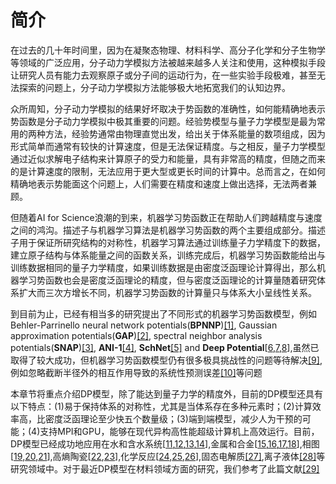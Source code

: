 # 简介

在过去的几十年时间里，因为在凝聚态物理、材料科学、高分子化学和分子生物学等领域的广泛应用，分子动力学模拟方法被越来越多人关注和使用，这种模拟手段让研究人员有能力去观察原子或分子间的运动行为，在一些实验手段极难，甚至无法探索的问题上，分子动力学模拟方法能够极大地拓宽我们的认知边界。

众所周知，分子动力学模拟的结果好坏取决于势函数的准确性，如何能精确地表示势函数是分子动力学模拟中极其重要的问题。经验势模型与量子力学模型是最为常用的两种方法，经验势通常由物理直觉出发，给出关于体系能量的数项组成，因为形式简单而通常有较快的计算速度，但是无法保证精度。与之相反，量子力学模型通过近似求解电子结构来计算原子的受力和能量，具有非常高的精度，但随之而来的是计算速度的限制，无法应用于更大型或更长时间的计算中。总而言之，在如何精确地表示势能面这个问题上，人们需要在精度和速度上做出选择，无法两者兼顾。

但随着AI for Science浪潮的到来，机器学习势函数正在帮助人们跨越精度与速度之间的鸿沟。描述子与机器学习算法是机器学习势函数的两个主要组成部分。描述子用于保证所研究结构的对称性，机器学习算法通过训练量子力学精度下的数据，建立原子结构与体系能量之间的函数关系，训练完成后，机器学习势函数能给出与训练数据相同的量子力学精度，如果训练数据是由密度泛函理论计算得出，那么机器学习势函数也会是密度泛函理论的精度，但与密度泛函理论的计算量随着研究体系扩大而三次方增长不同，机器学习势函数的计算量只与体系大小呈线性关系。

到目前为止，已经有相当多的研究提出了不同形式的机器学习势函数模型，例如Behler-Parrinello neural network potentials(**BPNNP**)[[1]](https://doi.org/10.1103/PhysRevLett.98.146401), Gaussian approximation potentials(**GAP**)[[2]](https://doi.org/10.1103/PhysRevLett.104.136403), spectral neighbor analysis potentials(**SNAP**)[[3]](https://doi.org/10.1007/978-3-319-07518-1_2), **ANI-1**[[4]](https://doi.org/10.1039/C6SC05720A), **SchNet**[[5]](https://dl.acm.org/doi/10.5555/3294771.3294866) and **Deep Potential**[[6](https://doi.org/10.4208/cicp.OA-2017-0213),[7](https://doi.org/10.1103/physrevlett.120.143001),[8](http://dl.acm.org/doi/10.55v55/3327345.3327356)],虽然已取得了较大成功，但机器学习势函数模型仍有很多极具挑战性的问题等待解决[[9]](https://doi.org/10.1002/adma.201902765),例如忽略截断半径外的相互作用导致的系统性预测误差[[10]](https://doi.org/10.1063/5.0031215)等问题

本章节将重点介绍DP模型，除了能达到量子力学的精度外，目前的DP模型还具有以下特点：(1)易于保持体系的对称性，尤其是当体系存在多种元素时；(2)计算效率高，比密度泛函理论至少快五个数量级；(3)端到端模型，减少人为干预的可能；(4)支持MPI和GPU，能够在现代异构高性能超级计算机上高效运行。目前，DP模型已经成功地应用在水和含水系统[[11](https://doi.org/10.1103/PhysRevB.102.214113),[12](https://doi.org/10.1039/D0CP01893G),[13](https://doi.org/10.1039/C9SC05116C),[14](https://doi.org/10.1103/PhysRevB.104.224202)],金属和合金[[15](https://doi.org/10.1103/PhysRevMaterials.3.023804),[16](https://doi.org/10.3389/fchem.2020.589795),[17](https://doi.org/10.1088/1674-1056/abf134),[18](https://doi.org/10.1038/s41524-021-00661-y)],相图[[19](https://doi.org/10.1038/s41467-020-16372-9),[20](%28https://doi.org/10.1103/PhysRevLett.126.236001),[21](https://doi.org/10.1103/PhysRevLett.127.080603)],高熵陶瓷[[22](https://doi.org/10.1016/j.jmst.2020.01.005),[23](https://doi.org/10.1016/j.jmst.2020.07.014)],化学反应[[24](https://doi.org/10.1038/s41467-020-19497-z),[25](https://doi.org/10.1021/acs.energyfuels.0c03211),[26](https://doi.org/10.26434/chemrxiv.14120447)],固态电解质[[27]](https://doi.org/10.1063/5.0041849),离子液体[[28]](https://doi.org/10.1021/acsami.0c20665)等研究领域中。对于最近DP模型在材料领域方面的研究，我们参考了此篇文献[[29]](https://doi.org/10.48550/arXiv.2203.00393)


